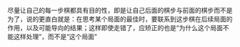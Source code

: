 尽量让自己的每一步棋都具有目的性，即是让自己后面的棋步与前面的棋步而不是为了，说的更直白就是：在思考某个局面的最佳时，要联系到这步棋在后续局面的作用，以及可能导向的结果；这样即使走错了，应矫正的也是“为什么这个局面不能这样处理”，而不是“这个局面”